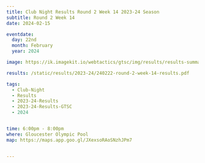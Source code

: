 ```yaml
---
title: Club Night Results Round 2 Week 14 2023-24 Season
subtitle: Round 2 Week 14
date: 2024-02-15

eventdate:
  day: 22nd
  month: February
  year: 2024

image: https://ik.imagekit.io/webtactics/gtsc/img/results/results-summary-14.jpg

results: /static/results/2023-24/240222-round-2-week-14-results.pdf

tags:
  - Club-Night
  - Results
  - 2023-24-Results
  - 2023-24-Results-GTSC
  - 2024


time: 6:00pm - 8:00pm
where: Gloucester Olympic Pool
map: https://maps.app.goo.gl/JXexsoRAoSNzhJPm7


---
```





